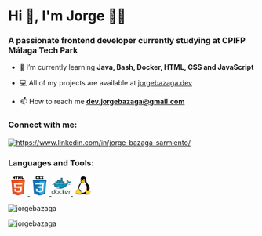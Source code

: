 # Hi 👋, I'm Jorge 👨‍💻
### A passionate frontend developer currently studying at CPIFP Málaga Tech Park
- 🌱 I’m currently learning **Java, Bash, Docker, HTML, CSS and JavaScript**

- 💻 All of my projects are available at [jorgebazaga.dev](https://jorgebazaga.dev)

- 📫 How to reach me **dev.jorgebazaga@gmail.com**

### Connect with me:
<a href="https://linkedin.com/in/jorge-bazaga-sarmiento/" target="blank"><img align="center" src="https://raw.githubusercontent.com/rahuldkjain/github-profile-readme-generator/master/src/images/icons/Social/linked-in-alt.svg" alt="https://www.linkedin.com/in/jorge-bazaga-sarmiento/" height="30" width="40" /></a>


### Languages and Tools:

<a href="https://www.w3.org/html/" target="_blank" rel="noreferrer"> <img src="https://raw.githubusercontent.com/devicons/devicon/master/icons/html5/html5-original-wordmark.svg" alt="css" width="40" height="40"/> </a> <a href="https://www.w3schools.com/css/" target="_blank" rel="noreferrer"> <img src="https://raw.githubusercontent.com/devicons/devicon/master/icons/css3/css3-original-wordmark.svg" alt="css3" width="40" height="40"/> </a> <a href="https://www.docker.com/" target="_blank" rel="noreferrer"> <img src="https://raw.githubusercontent.com/devicons/devicon/master/icons/docker/docker-original-wordmark.svg" alt="docker" width="40" height="40"/> </a> <a href="https://www.linux.org/" target="_blank" rel="noreferrer"> <img src="https://raw.githubusercontent.com/devicons/devicon/master/icons/linux/linux-original.svg" alt="linux" width="40" height="40"/> </a> </p>

<p align="left"><img src="https://github-readme-stats.vercel.app/api/top-langs?username=jorgebazaga&show_icons=true&locale=en&layout=compact" alt="jorgebazaga" /></p><p align="left"><img src="https://github-readme-stats.vercel.app/api?username=jorgebazaga&show_icons=true&locale=en" alt="jorgebazaga" /></p>
